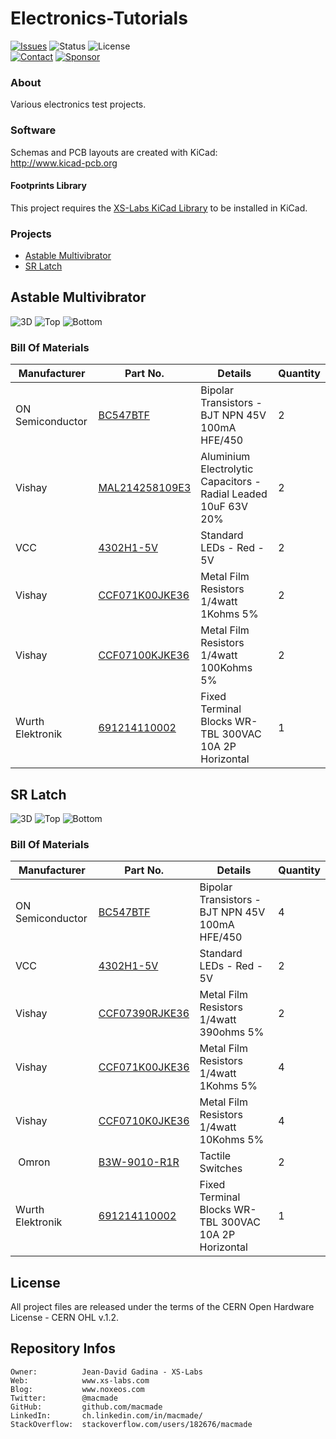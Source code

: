 Electronics-Tutorials
=====================

[![Issues](http://img.shields.io/github/issues/macmade/Electronics-Tutorials.svg?logo=github)](https://github.com/macmade/Electronics-Tutorials/issues)
![Status](https://img.shields.io/badge/status-active-brightgreen.svg?logo=git)
![License](https://img.shields.io/badge/license-ohl-brightgreen.svg?logo=open-source-initiative)  
[![Contact](https://img.shields.io/badge/follow-@macmade-blue.svg?logo=twitter&style=social)](https://twitter.com/macmade)
[![Sponsor](https://img.shields.io/badge/sponsor-macmade-pink.svg?logo=github-sponsors&style=social)](https://github.com/sponsors/macmade)

### About

Various electronics test projects.

### Software

Schemas and PCB layouts are created with KiCad:  
http://www.kicad-pcb.org

#### Footprints Library

This project requires the [XS-Labs KiCad Library](https://github.com/macmade/XS-KiCad-Library) to be installed in KiCad.

### Projects

  - [Astable Multivibrator](#1)
  - [SR Latch](#2)

<a name="1"></a>
Astable Multivibrator
---------------------

![3D](https://raw.githubusercontent.com/macmade/Electronics-Tutorials/master/Assets/Astable-Multivibrator-3D.png)
![Top](https://raw.githubusercontent.com/macmade/Electronics-Tutorials/master/Assets/Astable-Multivibrator-Top.png)
![Bottom](https://raw.githubusercontent.com/macmade/Electronics-Tutorials/master/Assets/Astable-Multivibrator-Bottom.png)

### Bill Of Materials

| Manufacturer            | Part No.             | Details                                                                  | Quantity |
|-------------------------|----------------------|--------------------------------------------------------------------------|----------|
| ON Semiconductor        | [BC547BTF]           | Bipolar Transistors - BJT NPN 45V 100mA HFE/450                          | 2        |
| Vishay                  | [MAL214258109E3]     | Aluminium Electrolytic Capacitors - Radial Leaded 10uF 63V 20%           | 2        |
| VCC                     | [4302H1-5V]          | Standard LEDs - Red - 5V                                                 | 2        |
| Vishay                  | [CCF071K00JKE36]     | Metal Film Resistors 1/4watt 1Kohms 5%                                   | 2        |
| Vishay                  | [CCF07100KJKE36]     | Metal Film Resistors 1/4watt 100Kohms 5%                                 | 2        |
| Wurth Elektronik        | [691214110002]       | Fixed Terminal Blocks WR-TBL 300VAC 10A 2P Horizontal                    | 1        |

[BC547BTF]: https://www.mouser.ch/ProductDetail/onsemi-Fairchild/BC547BTF?qs=GcrAnsq4Ss7FY6sMmzmP8w%3D%3D
[MAL214258109E3]: https://www.mouser.ch/ProductDetail/Vishay-BC-Components/MAL203858109E3?qs=G99oyVYclWWJ4E%2Fuyfur8w%3D%3D
[4302H1-5V]: https://www.mouser.ch/ProductDetail/VCC/4302H1-5V?qs=N8%252Bk0S5zvCYVMSKI8UXqiw%3D%3D
[CCF071K00JKE36]: https://www.mouser.ch/ProductDetail/Vishay-Dale/CCF071K00JKE36?qs=NQWA6AwZmkMdaaeOGvuguw%3D%3D
[CCF07100KJKE36]: https://www.mouser.ch/ProductDetail/Vishay-Dale/CCF07100KJKE36?qs=2C0eY6jyEMg5anHdnDFVuA%3D%3D
[691214110002]: https://www.mouser.ch/ProductDetail/Wurth-Elektronik/691214110002?qs=7gQLVZk5cPmb9EqUyfv%252B2g%3D%3D

<a name="2"></a>
SR Latch
--------

![3D](https://raw.githubusercontent.com/macmade/Electronics-Tutorials/master/Assets/SR-Latch-3D.png)
![Top](https://raw.githubusercontent.com/macmade/Electronics-Tutorials/master/Assets/SR-Latch-Top.png)
![Bottom](https://raw.githubusercontent.com/macmade/Electronics-Tutorials/master/Assets/SR-Latch-Bottom.png)

### Bill Of Materials

| Manufacturer            | Part No.             | Details                                                                  | Quantity |
|-------------------------|----------------------|--------------------------------------------------------------------------|----------|
| ON Semiconductor        | [BC547BTF]           | Bipolar Transistors - BJT NPN 45V 100mA HFE/450                          | 4        |
| VCC                     | [4302H1-5V]          | Standard LEDs - Red - 5V                                                 | 2        |
| Vishay                  | [CCF07390RJKE36]     | Metal Film Resistors 1/4watt 390ohms 5%                                  | 2        |
| Vishay                  | [CCF071K00JKE36]     | Metal Film Resistors 1/4watt 1Kohms 5%                                   | 4        |
| Vishay                  | [CCF0710K0JKE36]     | Metal Film Resistors 1/4watt 10Kohms 5%                                  | 4        |
| Omron                   | [B3W-9010-R1R]       | Tactile Switches                                                         | 2        |
| Wurth Elektronik        | [691214110002]       | Fixed Terminal Blocks WR-TBL 300VAC 10A 2P Horizontal                    | 1        |

[BC547BTF]: https://www.mouser.ch/ProductDetail/onsemi-Fairchild/BC547BTF?qs=GcrAnsq4Ss7FY6sMmzmP8w%3D%3D
[4302H1-5V]: https://www.mouser.ch/ProductDetail/VCC/4302H1-5V?qs=N8%252Bk0S5zvCYVMSKI8UXqiw%3D%3D
[CCF07390RJKE36]: https://www.mouser.ch/ProductDetail/Vishay-Dale/CCF07390RJKE36?qs=GXUZvAFNa0ohtCtagujS8g%3D%3D
[CCF071K00JKE36]: https://www.mouser.ch/ProductDetail/Vishay-Dale/CCF071K00JKE36?qs=NQWA6AwZmkMdaaeOGvuguw%3D%3D
[CCF0710K0JKE36]: https://www.mouser.ch/ProductDetail/Vishay-Dale/CCF0710K0JKE36?qs=NQWA6AwZmkNSbeldIV%252BliA%3D%3D
[B3W-9010-R1R]: https://www.mouser.ch/ProductDetail/Omron-Electronics/B3W-9010-R1R?qs=sR392Zi6y%2F%2Fb9yxo8dNKag%3D%3D
[691214110002]: https://www.mouser.ch/ProductDetail/Wurth-Elektronik/691214110002?qs=7gQLVZk5cPmb9EqUyfv%252B2g%3D%3D

License
-------

All project files are released under the terms of the CERN Open Hardware License - CERN OHL v.1.2.

Repository Infos
----------------

    Owner:          Jean-David Gadina - XS-Labs
    Web:            www.xs-labs.com
    Blog:           www.noxeos.com
    Twitter:        @macmade
    GitHub:         github.com/macmade
    LinkedIn:       ch.linkedin.com/in/macmade/
    StackOverflow:  stackoverflow.com/users/182676/macmade
